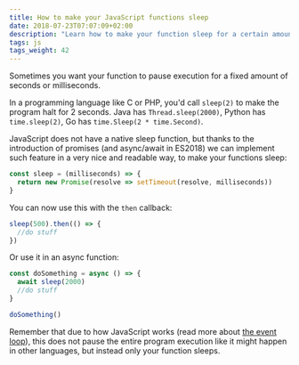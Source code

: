 ```yaml
---
title: How to make your JavaScript functions sleep
date: 2018-07-23T07:07:09+02:00
description: "Learn how to make your function sleep for a certain amount of time in JavaScript"
tags: js
tags_weight: 42
---
```


Sometimes you want your function to pause execution for a fixed amount of seconds or milliseconds.

In a programming language like C or PHP, you'd call `sleep(2)` to make the program halt for 2 seconds. Java has `Thread.sleep(2000)`, Python has `time.sleep(2)`, Go has `time.Sleep(2 * time.Second)`.

JavaScript does not have a native sleep function, but thanks to the introduction of promises (and async/await in ES2018) we can implement such feature in a very nice and readable way, to make your functions sleep:

```js
const sleep = (milliseconds) => {
  return new Promise(resolve => setTimeout(resolve, milliseconds))
}
```

You can now use this with the `then` callback:

```js
sleep(500).then(() => {
  //do stuff
})
```

Or use it in an async function:

```js
const doSomething = async () => {
  await sleep(2000)
  //do stuff
}

doSomething()
```

Remember that due to how JavaScript works (read more about [the event loop](https://flaviocopes.com/javascript-event-loop/)), this does not pause the entire program execution like it might happen in other languages, but instead only your function sleeps.